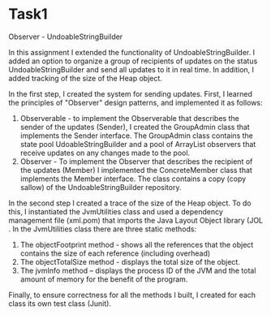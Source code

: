 # Task1
Observer - UndoableStringBuilder

In this assignment I extended the functionality of UndoableStringBuilder.
I added an option to organize a group of recipients of updates on the status UndoableStringBuilder and send all updates to it in real time.
In addition, I added tracking of the size of the Heap object.

In the first step, I created the system for sending updates.
First, I learned the principles of "Observer" design patterns, and implemented it as follows:
1. Observerable - to implement the Observerable that describes the sender of the updates (Sender), I created the GroupAdmin class that implements the Sender interface.
The GroupAdmin class contains the state pool UdoableStringBuilder and a pool of ArrayList<Member> observers that receive updates on any changes made to the pool.
2. Observer - To implement the Observer that describes the recipient of the updates (Member) I implemented the ConcreteMember class that implements the Member interface.
The class contains a copy (copy sallow) of the UndoableStringBuilder repository.

In the second step I created a trace of the size of the Heap object.
To do this, I instantiated the JvmUtilities class and used a dependency management file (xml.pom) that imports the Java Layout Object library (JOL .
In the JvmUtilities class there are three static methods:
1. The objectFootprint method - shows all the references
that the object contains the size of each reference (including overhead)
2. The objectTotalSize method - displays the total size of
the object.
3. The jvmInfo method – displays the process ID of the JVM
and the total amount of memory for the benefit of the program.

Finally, to ensure correctness for all the methods I built, I created for each class its own test class (Junit).
